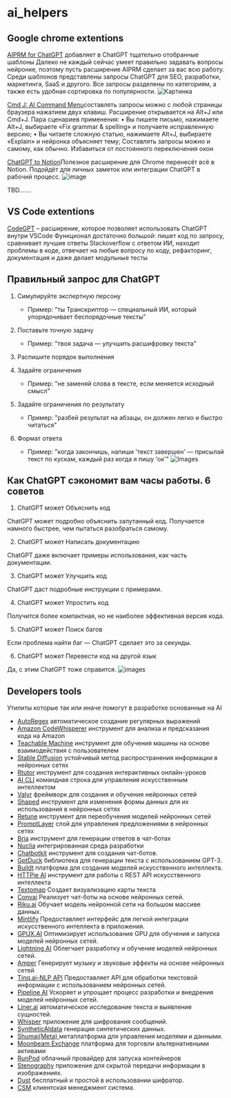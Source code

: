 # ai_helpers

## Google chrome extentions

[AIPRM for ChatGPT](<https://clc.to/AIPRM_for_ChatGPT>)
добавляет в ChatGPT тщательно отобранные шаблоны
Далеко не каждый сейчас умеет правильно задавать вопросы нейронке, поэтому пусть расширение AIPRM сделает за вас всю работу.
Среди шаблонов представлены запросы ChatGPT для SEO, разработки, маркетинга, SaaS и другого.
Все запросы разделены по категориям, а также есть удобная сортировка по популярности.
![Картинка](/assets/AIPRM.jpg)

[Cmd J: AI Command Menu](shorturl.at/fCFH3)составлять запросы можно с любой страницы браузера нажатием двух клавиш.
Расширение открывается на Alt+J или Cmd+J. Пара сценариев применения:
• Вы пишете письмо, нажимаете Alt+J, выбираете «Fix grammar & spelling» и получаете исправленную версию;
• Вы читаете сложную статью, нажимаете Alt+J, выбираете «Explain» и нейронка объясняет тему;
Составлять запросы можно и самому, как обычно. Избавиться от постоянного переключения окон

[ChatGPT to Notion](shorturl.at/bcou8)Полезное расширение для Chrome перенесёт всё в Notion.
Подойдёт для личных заметок или интеграции ChatGPT в рабочий процесс.
![image](/assets/gpt_notion.jpg)


TBD.......

## VS Code extentions
[​CodeGPT](shorturl.at/pFL12) – расширение, которое позволяет использовать ChatGPT внутри VSCode
Функционал достаточно большой: пишет код по запросу, сравнивает лучшие ответы Stackoverflow с ответом ИИ, находит проблемы в коде, отвечает на любые вопросу по коду, рефакторинг, документация и даже делает модульные тесты


## Правильный запрос для ChatGPT

1. Симулируйте экспертную персону
   - Пример: "ты Транскриптор — специальный ИИ, который упорядочивает беспорядочные тексты"

2. Поставьте точную задачу
   - Пример: "твоя задача — улучшить расшифровку текста"

3. Распишите порядок выполнения

4. Задайте ограничения
   - Пример: "не заменяй слова в тексте, если меняется исходный смысл"

5. Задайте ограничения по результату
   - Пример: "разбей результат на абзацы, он должен легко и быстро читаться"

6. Формат ответа
   - Пример: "когда закончишь, напиши 'текст завершен' — присылай текст по кускам, каждый раз когда я пишу 'ок'"
![Images](/assets/chatgpt_rules.jpg)

## Как ChatGPT сэкономит вам часы работы. 6 советов

1. ChatGPT может Объяснить код

ChatGPT может подробно объяснить запутанный код. Получается намного быстрее, чем пытаться разобраться самому.

2. ChatGPT может Написать документацию

ChatGPT даже включает примеры использования, как часть документации.

3. ChatGPT может Улучшить код

ChatGPT даст подробные инструкции с примерами.

4. ChatGPT может Упростить код

Получится более компактная, но не наиболее эффективная версия кода.

5. ChatGPT может Поиск багов

Если проблема найти баг — ChatGPT сделает это за секунды.

6. ChatGPT может Перевести код на другой язык

Да, с этим ChatGPT тоже справится.
![images](/assets/code_help.jpg)

## Developers tools
Утилиты которые так или иначе помогут в разработке основанные на AI

- [AutoRegex](https://www.autoregex.xyz/?ref=futurepedia) автоматическое создание регулярных выражений
- [Amazon CodeWhisperer](https://aws.amazon.com/codewhisperer/?ref=futurepedia) инструмент для анализа и предсказания кода на Amazon
- [Teachable Machine](https://teachablemachine.withgoogle.com/?ref=futurepedia) инструмент для обучения машины на основе взаимодействия с пользователем
- [Stable Diffusion](https://stability.ai/?ref=futurepedia) устойчивый метод распространения информации в нейронных сетях
- [Rtutor](http://rtutor.ai/?ref=futurepedia) инструмент для создания интерактивных онлайн-уроков
- [AI CLI](https://github.com/abhagsain/ai-cli?ref=futurepedia) командная строка для управления искусственным интеллектом
- [Valyr](https://valyr.vercel.app/?ref=futurepedia) фреймворк для создания и обучения нейронных сетей
- [Shaped](https://www.shaped.ai/?ref=futurepedia) инструмент для изменения формы данных для их использования в нейронных сетях
- [Retune](https://retune.so/?ref=futurepedia) инструмент для переобучения моделей нейронных сетей
- [PromptLayer](https://promptlayer.com/?ref=futurepedia) слой для управления предложениями в нейронных сетях
- [Bria](https://bria.ai/?ref=futurepedia) инструмент для генерации ответов в чат-ботах
- [Nuclia](https://nuclia.com/?ref=futurepedia) интегрированная среда разработки
- [Chatbotkit](https://chatbotkit.com/?ref=futurepedia)  инструмент для создания чат-ботов.
- [GptDuck](https://www.gptduck.com/?ref=futurepedia) библиотека для генерации текста с использованием GPT-3.
- [Buildt](https://www.buildt.ai/?ref=futurepedia) платформа для создания моделей искусственного интеллекта.
- [HTTPie AI](https://httpie.io/?utm_source=futurepedia) инструмент для работы с REST API искусственного интеллекта
- [Textomap](https://www.textomap.com/?ref=futurepedia) Создает визуализацию карты текста
- [Convai](https://www.convai.com/?ref=futurepedia) Реализует чат-боты на основе нейронных сетей.
- [Riku.ai](https://riku.ai/?ref=futurepedia) Обучает модель нейронной сети на большом массиве данных.
- [Mintlify](https://mintlify.com/?ref=futurepedia) Предоставляет интерфейс для легкой интеграции искусственного интеллекта в приложения.
- [GPUX.AI](https://gpux.ai/?ref=futurepedia) Оптимизирует использование GPU для обучения и запуска моделей нейронных сетей.
- [Lightning AI](https://lightning.ai/?ref=futurepedia) Облегчает разработку и обучение моделей нейронных сетей.
- [Amper](https://score.ampermusic.com/?ref=futurepedia) Генерирует музыку и звуковые эффекты на основе нейронных сетей
- [Tinq.ai-NLP API](https://tinq.ai/?ref=futurepedia) Предоставляет API для обработки текстовой информации с использованием нейронных сетей.
- [Pipeline AI](https://www.pipeline.ai/?ref=futurepedia) Ускоряет и упрощает процесс разработки и внедрения моделей нейронных сетей.
- [Liner.ai](https://liner.ai/?ref=futurepedia) автоматическое исследование текста и выявление сущностей.
- [Whisper](https://github.com/openai/whisper?ref=futurepedia) приложение для шифрования сообщений.
- [SyntheticAldata](https://syntheticaidata.com/?ref=futurepedia) генерация синтетических данных.
- [Shumai(Meta) ](https://github.com/facebookresearch/shumai?ref=futurepedia)  метаплатформа для управления моделями и данными.
- [Moonbeam Exchange](https://moonbeam.ai/?ref=futurepedia) платформа для торговли альтернативными активами
- [RunPod](https://www.runpod.io/?ref=futurepedia) облачный провайдер для запуска контейнеров
- [Stenography](https://stenography.dev/?ref=futurepedia) приложение для скрытой передачи информации в изображениях.
- [Dust](https://dust.tt/?ref=futurepedia) бесплатный и простой в использовании шифратор.
- [CSM](https://csm.ai/?ref=futurepedia) клиентская менеджмент система.
